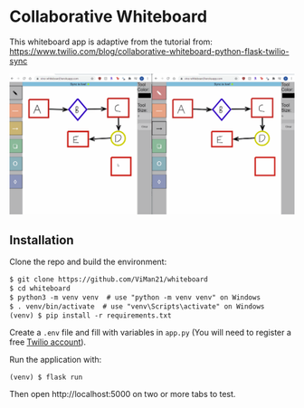 # Collaborative Whiteboard

This whiteboard app is adaptive from the tutorial from: https://www.twilio.com/blog/collaborative-whiteboard-python-flask-twilio-sync

![](whiteboard_demo.gif)

## Installation

Clone the repo and build the environment:
```
$ git clone https://github.com/ViMan21/whiteboard
$ cd whiteboard
$ python3 -m venv venv  # use "python -m venv venv" on Windows
$ . venv/bin/activate  # use "venv\Scripts\activate" on Windows
(venv) $ pip install -r requirements.txt
```

Create a `.env` file and fill with variables in `app.py` (You will need to register a free [Twilio account](https://www.twilio.com/referral/huG0FJ)).

Run the application with:
```
(venv) $ flask run
```

Then open http://localhost:5000 on two or more tabs to test.